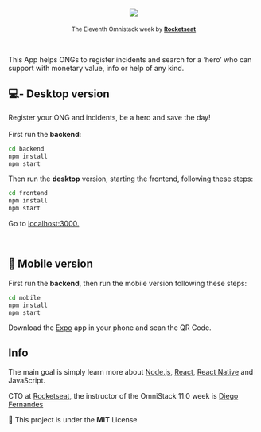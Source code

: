 <h1 align="center">
  <a href="#" title="Be The Hero">
    <img src="https://i.postimg.cc/LsWC5Gxg/bethehero.png"/>
  </a>
</h1>

<p align="center">
  <sub>
    The Eleventh Omnistack week by
    <strong>
      <a href="https://rocketseat.com.br" title="Rocketseat" target="_blank">Rocketseat</a>
    </strong>
  </sub>
</p>

<br>

<p>
  This App helps ONGs to register incidents and search for a ‘hero’ who can support with monetary value, info or help 
  of any kind.
</p>

## :computer:- Desktop version

Register your ONG and incidents, be a hero and save the day!
<br>
<br>
First run the <b>backend</b>: 

```bash
cd backend
npm install
npm start
```

Then run the <b>desktop</b> version, starting the frontend, following these steps:

```bash
cd frontend
npm install
npm start
```

Go to <a href="https://localhost:3000" title="port 3000" target="_blank">localhost:3000.</a>

<br>

## :iphone: Mobile version

First run the <b>backend</b>, 
then run the mobile version following these steps:

```bash
cd mobile
npm install
npm start
```

Download the [Expo](https://play.google.com/store/apps/details?id=host.exp.exponent&hl=pt_BR) app in your phone and scan the QR Code.

## Info

The main goal is simply learn more about [Node.js](https://nodejs.org/en/), [React](https://reactjs.org/), [React Native](https://reactnative.dev/) and JavaScript.

CTO at [Rocketseat](https://rockeseat.com.br), the instructor of the OmniStack 11.0 week is [Diego Fernandes](https://github.com/diego3g)

:page_with_curl: This project is under the <strong>MIT</strong> License

